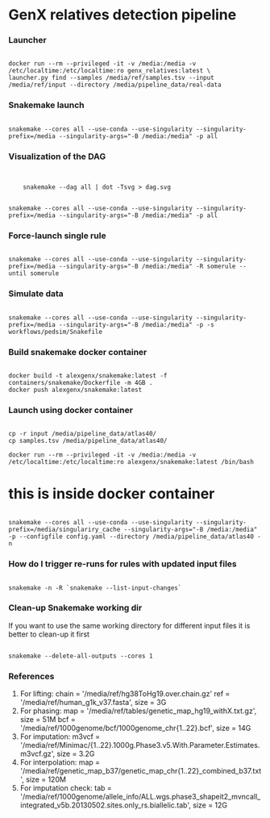 # GenX relatives detection pipeline

### Launcher

```text

docker run --rm --privileged -it -v /media:/media -v /etc/localtime:/etc/localtime:ro genx_relatives:latest \
launcher.py find --samples /media/ref/samples.tsv --input /media/ref/input --directory /media/pipeline_data/real-data

```

### Snakemake launch

```text

snakemake --cores all --use-conda --use-singularity --singularity-prefix=/media --singularity-args="-B /media:/media" -p all

```

### Visualization of the DAG

```text


    snakemake --dag all | dot -Tsvg > dag.svg

```

```text

snakemake --cores all --use-conda --use-singularity --singularity-prefix=/media --singularity-args="-B /media:/media" -p all

```

### Force-launch single rule

```text

snakemake --cores all --use-conda --use-singularity --singularity-prefix=/media --singularity-args="-B /media:/media" -R somerule --until somerule

```

### Simulate data

```text

snakemake --cores all --use-conda --use-singularity --singularity-prefix=/media --singularity-args="-B /media:/media" -p -s workflows/pedsim/Snakefile

```

### Build snakemake docker container

```text

docker build -t alexgenx/snakemake:latest -f containers/snakemake/Dockerfile -m 4GB .
docker push alexgenx/snakemake:latest

```

### Launch using docker container

```text

cp -r input /media/pipeline_data/atlas40/
cp samples.tsv /media/pipeline_data/atlas40/

docker run --rm --privileged -it -v /media:/media -v /etc/localtime:/etc/localtime:ro alexgenx/snakemake:latest /bin/bash

```

# this is inside docker container

```text

snakemake --cores all --use-conda --use-singularity --singularity-prefix=/media/singulariry_cache --singularity-args="-B /media:/media" -p --configfile config.yaml --directory /media/pipeline_data/atlas40 -n

```

### How do I trigger re-runs for rules with updated input files

```text

snakemake -n -R `snakemake --list-input-changes`

```

### Clean-up Snakemake working dir

If you want to use the same working directory for different input files it is better to clean-up it first

```text

snakemake --delete-all-outputs --cores 1

```

### References

1. For lifting:
    chain = '/media/ref/hg38ToHg19.over.chain.gz'
    ref = '/media/ref/human_g1k_v37.fasta', size = 3G
2. For phasing:
    map = '/media/ref/tables/genetic_map_hg19_withX.txt.gz', size = 51M
    bcf = '/media/ref/1000genome/bcf/1000genome_chr{1..22}.bcf', size = 14G 
3. For imputation:
    m3vcf = '/media/ref/Minimac/{1..22}.1000g.Phase3.v5.With.Parameter.Estimates.m3vcf.gz', size = 3.2G 
4. For interpolation:
    map = '/media/ref/genetic_map_b37/genetic_map_chr{1..22}_combined_b37.txt', size = 120M 
5. For imputation check:
    tab = '/media/ref/1000genome/allele_info/ALL.wgs.phase3_shapeit2_mvncall_integrated_v5b.20130502.sites.only_rs.biallelic.tab', size = 12G
    